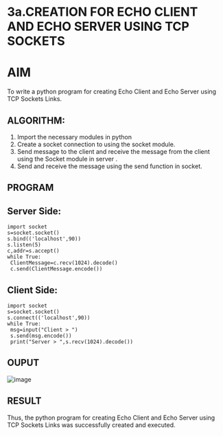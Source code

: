 # 3a.CREATION FOR ECHO CLIENT AND ECHO SERVER USING TCP SOCKETS
# AIM
To write a python program for creating Echo Client and Echo Server using TCP
Sockets Links.
## ALGORITHM:
1. Import the necessary modules in python
2. Create a socket connection to using the socket module.
3. Send message to the client and receive the message from the client using the Socket module in
 server .
4. Send and receive the message using the send function in socket.
## PROGRAM
## Server Side:
```
import socket
s=socket.socket()
s.bind(('localhost',90))
s.listen(5)
c,addr=s.accept()
while True:
 ClientMessage=c.recv(1024).decode()
 c.send(ClientMessage.encode())
```
## Client Side:
```
import socket
s=socket.socket()
s.connect(('localhost',90))
while True:
 msg=input("Client > ")
 s.send(msg.encode())
 print("Server > ",s.recv(1024).decode())
```
 
## OUPUT
![image](https://github.com/K-PRAVEEN-2005/3a.Sockets_Creation_for_Echo_Client_and_Echo_Server/assets/145742724/6a867f16-c351-4c31-81b8-aa67d086ac19)

## RESULT
Thus, the python program for creating Echo Client and Echo Server using TCP Sockets Links 
was successfully created and executed.
